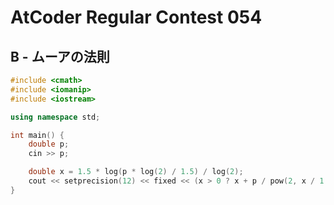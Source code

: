# AtCoder Regular Contest 054
## B - ムーアの法則
```cpp
#include <cmath>
#include <iomanip>
#include <iostream>

using namespace std;

int main() {
    double p;
    cin >> p;

    double x = 1.5 * log(p * log(2) / 1.5) / log(2);
    cout << setprecision(12) << fixed << (x > 0 ? x + p / pow(2, x / 1.5) : p) << endl;
}
```
